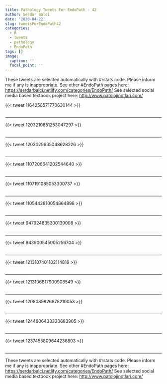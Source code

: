 ```yaml
---
title: Pathology Tweets For EndoPath - 42
author: Serdar Balci
date: '2020-04-22'
slug: tweetsForEndoPath42
categories:
  - R
  - tweets
  - pathology
  - EndoPath
tags: []
image:
  caption: ''
  focal_point: ''
---
```



These tweets are selected automatically with #rstats code. Please inform me if any is inappropriate.
See other #EndoPath pages here: https://serdarbalci.netlify.com/categories/EndoPath/ 
See selected social media based textbook project here: http://www.patolojinotlari.com/

{{< tweet 1164258571770630144 >}}
<br>
<br>
<hr>
{{< tweet 1203210851253047297 >}}
<br>
<br>
<hr>
{{< tweet 1203029635048628226 >}}
<br>
<br>
<hr>
{{< tweet 1107206641202544640 >}}
<br>
<br>
<hr>
{{< tweet 1107191085053300737 >}}
<br>
<br>
<hr>
{{< tweet 1105442810054864898 >}}
<br>
<br>
<hr>
{{< tweet 947924835300139008 >}}
<br>
<br>
<hr>
{{< tweet 943900545005256704 >}}
<br>
<br>
<hr>
{{< tweet 1213107401102114816 >}}
<br>
<br>
<hr>
{{< tweet 1213106817900908549 >}}
<br>
<br>
<hr>
{{< tweet 1208089826878210053 >}}
<br>
<br>
<hr>
{{< tweet 1244606433330683905 >}}
<br>
<br>
<hr>
{{< tweet 1237455809644236803 >}}
<br>
<br>
<hr>


These tweets are selected automatically with #rstats code. Please inform me if any is inappropriate.
See other #EndoPath pages here: https://serdarbalci.netlify.com/categories/EndoPath/ 
See selected social media based textbook project here: http://www.patolojinotlari.com/
